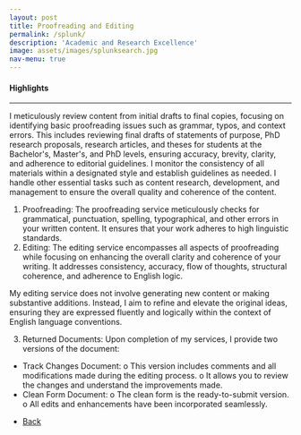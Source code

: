```yaml
---
layout: post
title: Proofreading and Editing
permalink: /splunk/
description: 'Academic and Research Excellence'
image: assets/images/splunksearch.jpg
nav-menu: true
---
```


<h4>Highlights</h4>
<div class="table-wrapper">
  
</div>
<hr class="major" />  

I meticulously review content from initial drafts to final copies, focusing on identifying basic proofreading issues such as grammar, typos, and context errors. This includes reviewing final drafts of statements of purpose, PhD research proposals, research articles, and theses for students at the Bachelor's, Master's, and PhD levels, ensuring accuracy, brevity, clarity, and adherence to editorial guidelines. I monitor the consistency of all materials within a designated style and establish guidelines as needed. I handle other essential tasks such as content research, development, and management to ensure the overall quality and coherence of the content. 

1. Proofreading:
The proofreading service meticulously checks for grammatical, punctuation, spelling, typographical, and other errors in your written content. It ensures that your work adheres to high linguistic standards.
2. Editing:
The editing service encompasses all aspects of proofreading while focusing on enhancing the overall clarity and coherence of your writing. It addresses consistency, accuracy, flow of thoughts, structural coherence, and adherence to English logic.

My editing service does not involve generating new content or making substantive additions. Instead, I aim to refine and elevate the original ideas, ensuring they
are expressed fluently and logically within the context of English language conventions.

3. Returned Documents:
Upon completion of my services, I provide two versions of the document:
- Track Changes Document:
o This version includes comments and all modifications made during the editing
process.
o It allows you to review the changes and understand the improvements made.
- Clean Form Document:
o The clean form is the ready-to-submit version.
o All edits and enhancements have been incorporated seamlessly.



<ul class="actions">
<li><a href="/" class="button next scrolly">Back</a></li>
</ul>

